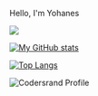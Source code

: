 Hello, I'm Yohanes

![](https://komarev.com/ghpvc/?username=Y0h4n3s)


[![My GitHub stats](https://github-readme-stats.vercel.app/api?username=Y0h4n3s&count_private=true&show_icons=true)](https://github.com/Y0h4n3s/github-readme-stats)

[![Top Langs](https://github-readme-stats.vercel.app/api/top-langs/?username=Y0h4n3s&show_icons=true&hide=css,html,scss,plpgsql)](https://github.com/Y0h4n3s/github-readme-stats)

![Codersrand Profile](https://cr-ss-service.azurewebsites.net/api/ScreenShot?widget=summary&username=y0h4n3s)
